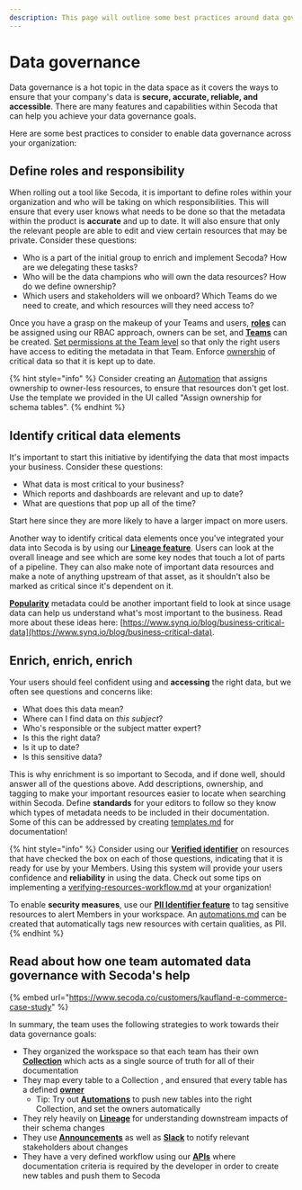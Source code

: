 ```yaml
---
description: This page will outline some best practices around data governance
---
```


# Data governance

Data governance is a hot topic in the data space as it covers the ways to ensure that your company's data is **secure, accurate, reliable, and accessible**. There are many features and capabilities within Secoda that can help you achieve your data governance goals.

Here are some best practices to consider to enable data governance across your organization:

## Define roles and responsibility

When rolling out a tool like Secoda, it is important to define roles within your organization and who will be taking on which responsibilities. This will ensure that every user knows what needs to be done so that the metadata within the product is **accurate** and up to date. It will also ensure that only the relevant people are able to edit and view certain resources that may be private. Consider these questions:

* Who is a part of the initial group to enrich and implement Secoda? How are we delegating these tasks?
* Who will be the data champions who will own the data resources? How do we define ownership?
* Which users and stakeholders will we onboard? Which Teams do we need to create, and which resources will they need access to?

Once you have a grasp on the makeup of your Teams and users, [**roles**](../user-management/roles.md) can be assigned using our RBAC approach, owners can be set, and [**Teams**](../user-management/teams.md) can be created. [Set permissions at the Team level](../user-management/teams.md#editing-member-settings) so that only the right users have access to editing the metadata in that Team. Enforce [ownership](../resource-and-metadata-management/assigning-owners.md) of critical data so that it is kept up to date.

{% hint style="info" %}
Consider creating an [Automation](../features/automations.md) that assigns ownership to owner-less resources, to ensure that resources don't get lost. Use the template we provided in the UI called "Assign ownership for schema tables".
{% endhint %}

## Identify critical data elements

It's important to start this initiative by identifying the data that most impacts your business. Consider these questions:

* What data is most critical to your business?
* Which reports and dashboards are relevant and up to date?
* What are questions that pop up all of the time?

Start here since they are more likely to have a larger impact on more users.

Another way to identify critical data elements once you've integrated your data into Secoda is by using our [**Lineage feature**](../features/data-lineage.md). Users can look at the overall lineage and see which are some key nodes that touch a lot of parts of a pipeline. They can also make note of important data resources and make a note of anything upstream of that asset, as it shouldn't also be marked as critical since it's dependent on it.

[**Popularity**](../features/popularity.md) metadata could be another important field to look at since usage data can help us understand what's most important to the business. Read more about these ideas here: [https://www.synq.io/blog/business-critical-data](https://www.synq.io/blog/business-critical-data).

## Enrich, enrich, enrich

Your users should feel confident using and **accessing** the right data, but we often see questions and concerns like:

* What does this data mean?
* Where can I find data on _this subject_?
* Who's responsible or the subject matter expert?
* Is this the right data?
* Is it up to date?
* Is this sensitive data?

This is why enrichment is so important to Secoda, and if done well, should answer all of the questions above. Add descriptions, ownership, and tagging to make your important resources easier to locate when searching within Secoda. Define **standards** for your editors to follow so they know which types of metadata needs to be included in their documentation. Some of this can be addressed by creating [templates.md](../resource-and-metadata-management/add-documentation/templates.md "mention") for documentation!

{% hint style="info" %}
Consider using our [**Verified identifier**](verifying-resources-workflow.md) on resources that have checked the box on each of those questions, indicating that it is ready for use by your Members. Using this system will provide your users confidence and **reliability** in using the data. Check out some tips on implementing a [verifying-resources-workflow.md](verifying-resources-workflow.md "mention") at your organization!

To enable **security measures**, use our [**PII Identifier feature**](../resource-and-metadata-management/tags/auto-pii-tagging.md) to tag sensitive resources to alert Members in your workspace. An [automations.md](../features/automations.md "mention") can be created that automatically tags new resources with certain qualities, as PII.
{% endhint %}

## Read about how one team automated data governance with Secoda's help

{% embed url="https://www.secoda.co/customers/kaufland-e-commerce-case-study" %}

In summary, the team uses the following strategies to work towards their data governance goals:

* They organized the workspace so that each team has their own [**Collection**](../features/collections-1.md) which acts as a single source of truth for all of their documentation
* They map every table to a Collection , and ensured that every table has a defined [**owner**](../resource-and-metadata-management/assigning-owners.md)
  * Tip: Try out [**Automations**](../features/automations.md) to push new tables into the right Collection, and set the owners automatically
* They rely heavily on [**Lineage**](../features/data-lineage.md) for understanding downstream impacts of their schema changes
* They use [**Announcements**](../features/announcements.md) as well as [**Slack**](../extensions/slack-connection/slack-user-guide.md) to notify relevant stakeholders about changes
* They have a very defined workflow using our [**APIs**](broken-reference) where documentation criteria is required by the developer in order to create new tables and push them to Secoda

